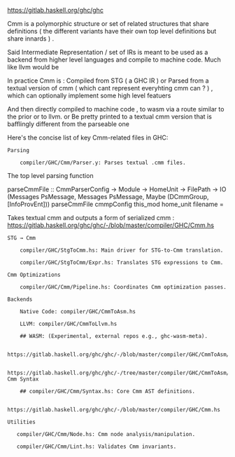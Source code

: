 https://gitlab.haskell.org/ghc/ghc

Cmm is a polymorphic structure or set of related structures that share definitions ( the different variants have their own top level definitions but share innards ) .

Said Intermediate Representation / set of IRs is meant to be used as a backend from higher level languages and compile to machine code. Much like llvm would be

In practice Cmm is : 
Compiled from STG ( a GHC IR ) 
or
Parsed from a textual version of cmm ( which cant represent everyhting cmm can ? ) , which can optionally implement some high level featuers

And then directly compiled to machine code , to wasm via a route similar to the prior or to llvm.
or
Be pretty printed to a textual cmm version that is bafflingly different from the parseable one




Here's the concise list of key Cmm-related files in GHC:

    Parsing

        compiler/GHC/Cmm/Parser.y: Parses textual .cmm files.

The top level parsing function

parseCmmFile :: CmmParserConfig
             -> Module
             -> HomeUnit
             -> FilePath
             -> IO (Messages PsMessage, Messages PsMessage, Maybe (DCmmGroup, [InfoProvEnt]))
parseCmmFile cmmpConfig this_mod home_unit filename =

Takes textual cmm and outputs a form of serialized cmm : https://gitlab.haskell.org/ghc/ghc/-/blob/master/compiler/GHC/Cmm.hs

    STG → Cmm

        compiler/GHC/StgToCmm.hs: Main driver for STG-to-Cmm translation.

        compiler/GHC/StgToCmm/Expr.hs: Translates STG expressions to Cmm.

    Cmm Optimizations

        compiler/GHC/Cmm/Pipeline.hs: Coordinates Cmm optimization passes.

    Backends

        Native Code: compiler/GHC/CmmToAsm.hs

        LLVM: compiler/GHC/CmmToLlvm.hs

        ## WASM: (Experimental, external repos e.g., ghc-wasm-meta).

        https://gitlab.haskell.org/ghc/ghc/-/blob/master/compiler/GHC/CmmToAsm/Wasm.hs

        https://gitlab.haskell.org/ghc/ghc/-/tree/master/compiler/GHC/CmmToAsm/Wasm
    Cmm Syntax

        ## compiler/GHC/Cmm/Syntax.hs: Core Cmm AST definitions.

        https://gitlab.haskell.org/ghc/ghc/-/blob/master/compiler/GHC/Cmm.hs

    Utilities

       compiler/GHC/Cmm/Node.hs: Cmm node analysis/manipulation.

       compiler/GHC/Cmm/Lint.hs: Validates Cmm invariants.
